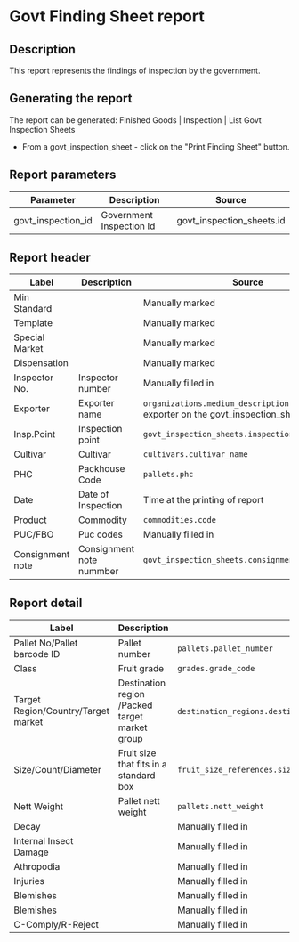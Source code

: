 # Govt Finding Sheet report

## Description
This report represents the findings of inspection by the government.

## Generating the report
The report can be generated:
Finished Goods | Inspection | List Govt Inspection Sheets
* From a govt_inspection_sheet  - click on the "Print Finding Sheet" button.


## Report parameters
| Parameter | Description | Source |
| ----- | ----------- | ------ |
| govt_inspection_id |Government Inspection Id  |govt_inspection_sheets.id  |
## Report header
| Label | Description | Source |
| ----- | ----------- | ------ |
|  Min Standard  | |Manually marked  |
|  Template  | |Manually marked  |
|  Special Market  | | Manually marked |
|  Dispensation  | |Manually marked  |
|  Inspector No.  |Inspector number |Manually filled in  |
|  Exporter  |Exporter name  | `organizations.medium_description` of the exporter on the govt_inspection_sheet |
| Insp.Point  |Inspection point | `govt_inspection_sheets.inspection_point ` |
|  Cultivar  |Cultivar |`cultivars.cultivar_name`  |
|  PHC  |Packhouse Code | `pallets.phc` |
|  Date  |Date of Inspection | Time at the printing of report |
|  Product  |Commodity | `commodities.code` |
|  PUC/FBO  |Puc codes |Manually filled in|
|  Consignment note  |Consignment note nummber |`govt_inspection_sheets.consignment_note_number`  |
## Report detail
| Label | Description | Source |
| ----- | ----------- | ------ |
|  Pallet No/Pallet barcode ID  |Pallet number | `pallets.pallet_number` |
|  Class  |Fruit grade  |`grades.grade_code`  |
|  Target Region/Country/Target market  |Destination region /Packed target market group |`destination_regions.destination_region_name`/`target_market_groups.target_market_group_name` |
|  Size/Count/Diameter  |Fruit size that fits in a standard box |`fruit_size_references.size_reference`  |
|  Nett Weight  |Pallet nett weight | `pallets.nett_weight` |
|  Decay  | | Manually filled in |
|   Internal Insect Damage  | | Manually filled in|
|  Athropodia  | | Manually filled in |
|  Injuries  | | Manually filled in |
|  Blemishes  | | Manually filled in |
|  Blemishes  | |Manually filled in|
|  C-Comply/R-Reject  | | Manually filled in |
